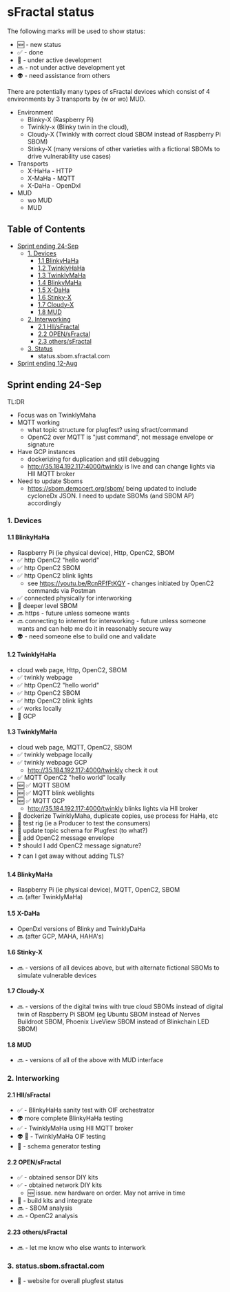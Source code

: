 # sFractal status
The following marks will be used to show status:
- :new: - new status
- :white_check_mark: - done
- :construction: - under active development
- :soon: - not under active development yet
- :alien: - need assistance from others

There are potentially many types of sFractal devices which consist of 4 environments by 3 transports by (w or wo) MUD.
- Environment
   + Blinky-X (Raspberry Pi)
   + Twinkly-x (Blinky twin in the cloud),
   + Cloudy-X (Twinkly with correct cloud SBOM instead of Raspberry Pi SBOM)
   + Stinky-X (many versions of other varieties with a fictional SBOMs to drive vulnerability use cases)
- Transports
   + X-HaHa - HTTP
   + X-MaHa - MQTT
   + X-DaHa - OpenDxl
- MUD
   + wo MUD
   + MUD

## Table of Contents
- [Sprint ending 24-Sep](#sprint-ending-24-sep)
   + [1. Devices](#1-devices)
      - [1.1 BlinkyHaHa](#11-blinkyhaha)
      - [1.2 TwinklyHaHa](#12-twinklyhaha)
      - [1.3 TwinklyMaHa](#13-twinklymaha)
      - [1.4 BlinkyMaHa](#14-blinkymaha)
      - [1.5 X-DaHa](#15-x-daha)
      - [1.6 Stinky-X](#16-stinky-x)
      - [1.7 Cloudy-X](#17-cloudy-x)
      - [1.8 MUD](#18-mud)
   + [2. Interworking](#2-interworking)
      - [2.1 HII/sFractal](#21-hiisfractal)
      - [2.2 OPEN/sFractal](#22-opensfractal)
      - [2.3 others/sFractal](#223-otherssfractal)
   + [3. Status](#3-statussbomsfractalcom)
      - status.sbom.sfractal.com
- [Sprint ending 12-Aug](#sprint-ending-12-aug)

## Sprint ending 24-Sep
TL:DR
- Focus was on TwinklyMaha
- MQTT working
   - what topic structure for plugfest? using sfract/command
   - OpenC2 over MQTT is "just command", not message envelope or signature
- Have GCP instances
   - dockerizing for duplication and still debugging
   - http://35.184.192.117:4000/twinkly is live and can change lights via HII MQTT broker   
- Need to update Sboms
   - https://sbom.democert.org/sbom/ being updated to include cycloneDx JSON. I need to update SBOMs (and SBOM AP) accordingly

### 1. Devices
#### 1.1 BlinkyHaHa
- Raspberry Pi (ie physical device), Http, OpenC2, SBOM
- :white_check_mark: http OpenC2 "hello world"
- :white_check_mark: http OpenC2 SBOM
- :white_check_mark: http OpenC2 blink lights
    + see https://youtu.be/RcnRFfFtKQY - changes initiated by OpenC2 commands via Postman
- :white_check_mark: connected physically for interworking
- :construction: deeper level SBOM
- :soon: https - future unless someone wants
- :soon: connecting to internet for interworking - future unless someone wants and can help me do it in reasonably secure way
- :alien: - need someone else to build one and validate

#### 1.2 TwinklyHaHa
- cloud web page, Http, OpenC2, SBOM
- :white_check_mark: twinkly webpage
- :white_check_mark: http OpenC2 "hello world"
- :white_check_mark: http OpenC2 SBOM
- :white_check_mark: http OpenC2 blink lights
- :white_check_mark: works locally
- :construction: GCP

#### 1.3 TwinklyMaHa
- cloud web page, MQTT, OpenC2, SBOM
- :white_check_mark: twinkly webpage locally
- :white_check_mark: twinkly webpage GCP
    - http://35.184.192.117:4000/twinkly check it out
- :white_check_mark: MQTT OpenC2 "hello world" locally
- :new: :white_check_mark: MQTT SBOM
- :new: :white_check_mark:  MQTT blink weblights
- :new: :white_check_mark:  MQTT GCP
   - http://35.184.192.117:4000/twinkly  blinks lights via HII broker
- :construction: dockerize TwinklyMaha, duplicate copies, use process for HaHa, etc
- :construction: test rig (ie a Producer to test the consumers)
- :construction: update topic schema for Plugfest (to what?)
- :construction: add OpenC2 message envelope
- :question: should I add OpenC2 message signature?
- :question: can I get away without adding TLS?

#### 1.4 BlinkyMaHa
- Raspberry Pi (ie physical device), MQTT, OpenC2, SBOM
- :soon: (after TwinklyMaHa)

#### 1.5 X-DaHa
- OpenDxl versions of Blinky and TwinklyDaHa
- :soon: (after GCP, MAHA, HAHA's)
#### 1.6 Stinky-X
- :soon: - versions of all devices above, but with alternate fictional SBOMs to simulate vulnerable devices
#### 1.7 Cloudy-X
- :soon: - versions of the digital twins with true cloud SBOMs instead of digital twin of Raspberry Pi SBOM (eg Ubuntu SBOM instead of Nerves Buildroot SBOM, Phoenix LiveView SBOM instead of Blinkchain LED SBOM)
#### 1.8 MUD
- :soon: - versions of all of the above with MUD interface

### 2. Interworking
#### 2.1 HII/sFractal
- :white_check_mark: - BlinkyHaHa sanity test with OIF orchestrator
- :alien: more complete BlinkyHaHa testing
- :white_check_mark: - TwinklyMaHa using HII MQTT broker
- :alien: :construction: - TwinklyMaHa OIF testing
- :construction: - schema generator testing
#### 2.2 OPEN/sFractal
- :white_check_mark: - obtained sensor DIY kits
- :white_check_mark: - obtained network DIY kits
   - :new: issue. new hardware on order. May not arrive in time 
- :construction: - build kits and integrate
- :soon: - SBOM analysis
- :soon: - OpenC2 analysis
#### 2.23 others/sFractal
- :soon: - let me know who else wants to interwork

### 3. status.sbom.sfractal.com
- :construction: - website for overall plugfest status
